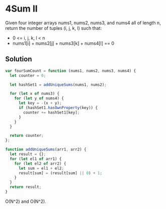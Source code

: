 # 4Sum II

Given four integer arrays nums1, nums2, nums3, and nums4 all of length n, return the number of tuples (i, j, k, l) such that:

- 0 <= i, j, k, l < n
- nums1[i] + nums2[j] + nums3[k] + nums4[l] == 0

## Solution

```js
var fourSumCount = function (nums1, nums2, nums3, nums4) {
  let counter = 0;

  let hashSet1 = addUniqueSums(nums1, nums2);

  for (let x of nums3) {
    for (let y of nums4) {
      let key = -(x + y);
      if (hashSet1.hasOwnProperty(key)) {
        counter += hashSet1[key];
      }
    }
  }

  return counter;
};

function addUniqueSums(arr1, arr2) {
  let result = {};
  for (let el1 of arr1) {
    for (let el2 of arr2) {
      let sum = el1 + el2;
      result[sum] = (result[sum] || 0) + 1;
    }
  }
  return result;
}
```

O(N^2) and O(N^2).
